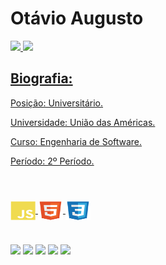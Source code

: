 # Otávio Augusto <div align="center">
  <a href="https://github.com/CapitaoAugusto">
  <img height="180em" src="https://github-readme-stats.vercel.app/api?username=CapitaoAugusto&show_icons=true&theme=dracula&include_all_commits=true&count_private=true"/>
  <img height="180em" src="https://github-readme-stats.vercel.app/api/top-langs/?username=CapitaoAugusto&layout=compact&langs_count=7&theme=dracula"/>
</div>

<h2>Biografia:</h2>
<p>Posição: Universitário.</p>
<p>Universidade: União das Américas.</p>
<p>Curso: Engenharia de Software.</p>
<p>Período: 2º Período.</p>

  
# 
<div style="display: inline_block"><br>
  <img align="center" alt="otavio-Js" height="30" width="40" src="https://raw.githubusercontent.com/devicons/devicon/master/icons/javascript/javascript-plain.svg">
  <img align="center" alt="otavio-HTML" height="30" width="40" src="https://raw.githubusercontent.com/devicons/devicon/master/icons/html5/html5-original.svg">
  <img align="center" alt="otavio-CSS" height="30" width="40" src="https://raw.githubusercontent.com/devicons/devicon/master/icons/css3/css3-original.svg"> 
</div>
 
 
# <div> 
  <a href="https://www.youtube.com/channel/UCEGkL1_8BcuJ1p2TfKQSscA" target="_blank"><img src="https://img.shields.io/badge/YouTube-FF0000?style=for-the-badge&logo=youtube&logoColor=white" target="_blank"></a>
  <a href="https://www.instagram.com/otaviovedana/" target="_blank"><img src="https://img.shields.io/badge/-Instagram-%23E4405F?style=for-the-badge&logo=instagram&logoColor=white" target="_blank"></a>
 	<a href="https://www.twitch.tv/capitaodev" target="_blank"><img src="https://img.shields.io/badge/Twitch-9146FF?style=for-the-badge&logo=twitch&logoColor=white" target="_blank"></a>
 <a href="https://discord.com/channels/@me" target="_blank"><img src="https://img.shields.io/badge/Discord-7289DA?style=for-the-badge&logo=discord&logoColor=white" target="_blank"></a> 
  <a href = "mailto:vedanajazz@gmail.com"><img src="https://img.shields.io/badge/-Gmail-%23333?style=for-the-badge&logo=gmail&logoColor=white" target="_blank"></a>
  </div>
 
  
